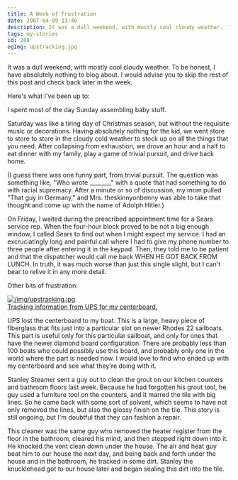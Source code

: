 ```yaml
---
title: A Week of Frustration
date: 2007-04-09 13:46
description: It was a dull weekend, with mostly cool cloudy weather.  To be honest, I have absolutely nothing to blog about.  I would advise you to skip the rest of this post and check back later in the week  Here's what I've been up to.
tags: my-stories
id: 288
ogImg: upstracking.jpg
---
```

It was a dull weekend, with mostly cool cloudy weather.  To be honest, I have absolutely nothing to blog about.  I would advise you to skip the rest of this post and check back later in the week.

Here's what I've been up to:

I spent most of the day Sunday assembling baby stuff.

Saturday was like a tiring day of Christmas season, but without the requisite music or decorations.  Having absolutely nothing for the kid, we went store to store to store in the cloudy cold weather to stock up on all the things that you need.  After collapsing from exhaustion, we drove an hour and a half to eat dinner with my family, play a game of trivial pursuit, and drive back home.

(I guess there was one funny part, from trivial pursuit.  The question was something like, "Who wrote _______," with a quote that had something to do with racial supremacy.  After a minute or so of discussion, my mom pulled "That guy in Germany," and Mrs. theskinnyonbenny was able to take that thought and come up with the name of Adolph Hitler.)

On Friday, I waited during the prescribed appointment time for a Sears service rep.  When the four-hour block proved to be not a big enough window, I called Sears to find out when I might expect my service.  I had an excruciatingly long and painful call where I had to give my phone number to three people after entering it in the keypad.  Then, they told me to be patient and that the dispatcher would call me back WHEN HE GOT BACK FROM LUNCH.  In truth, it was much worse than just this single slight, but I can't bear to relive it in any more detail.

Other bits of frustration:

<a class="lightview alignright" href="/img/upstracking.jpg" data-lightview-caption="Tracking information from UPS for my centerboard.
" data-lightview-group="group1" style="width:350px;"><img src="/img/upstracking.jpg" alt="/img/upstracking.jpg"><br><span class="caption">Tracking information from UPS for my centerboard.
</span></a>

UPS lost the centerboard to my boat.  This is a large, heavy piece of fiberglass that fits just into a particular slot on newer Rhodes 22 sailboats.  This part is useful only for this particular sailboat, and only for ones that have the newer diamond board configuration.  There are probably less than 100 boats who could possibly use this board, and probably only one in the world where the part is needed now.  I would love to find who ended up with my centerboard and see what they're doing with it.

Stanley Steamer sent a guy out to clean the grout on our kitchen counters and bathroom floors last week.  Because he had forgotten his grout tool, he guy used a furniture tool on the counters, and it marred the tile with big lines.  So he came back with some sort of solvent, which seems to have not only removed the lines, but also the glossy finish on the tile.  This story is still ongoing, but I'm doubtful that they can fashion a repair.

This cleaner was the same guy who removed the heater register from the floor in the bathroom, cleared his mind, and then stepped right down into it.  He knocked the vent clean down under the house.  The air and heat guy beat him to our house the next day, and being back and forth under the house and in the bathroom, he tracked in some dirt.  Stanley the knucklehead got to our house later and began sealing this dirt into the tile.

